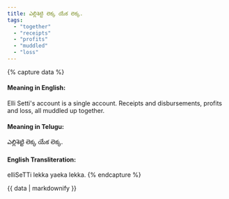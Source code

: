 ```yaml
---
title: ఎల్లిశెట్టి లెక్క యేక లెక్క.
tags:
  - "together"
  - "receipts"
  - "profits"
  - "muddled"
  - "loss"
---
```


{% capture data %}
#### Meaning in English:
Elli Setti's account is a single account.
Receipts and disbursements, profits and loss, all muddled up together.

#### Meaning in Telugu:
ఎల్లిశెట్టి లెక్క యేక లెక్క.

#### English Transliteration:
elliSeTTi lekka yaeka lekka.
{% endcapture %}

<div class="notice">{{ data | markdownify }}</div>

